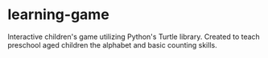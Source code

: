 # learning-game
Interactive children's game utilizing Python's Turtle library. Created to teach preschool aged children the alphabet and basic counting skills.

